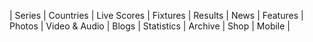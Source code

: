 | Series | Countries | Live Scores | Fixtures | Results | News |
Features
|
Photos | Video & Audio | Blogs | Statistics | Archive | Shop | Mobile |